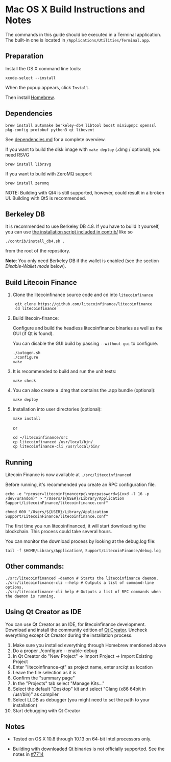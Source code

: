 Mac OS X Build Instructions and Notes
====================================
The commands in this guide should be executed in a Terminal application.
The built-in one is located in `/Applications/Utilities/Terminal.app`.

Preparation
-----------
Install the OS X command line tools:

`xcode-select --install`

When the popup appears, click `Install`.

Then install [Homebrew](https://brew.sh).

Dependencies
----------------------

    brew install automake berkeley-db4 libtool boost miniupnpc openssl pkg-config protobuf python3 qt libevent

See [dependencies.md](dependencies.md) for a complete overview.

If you want to build the disk image with `make deploy` (.dmg / optional), you need RSVG

    brew install librsvg

If you want to build with ZeroMQ support
    
    brew install zeromq

NOTE: Building with Qt4 is still supported, however, could result in a broken UI. Building with Qt5 is recommended.

Berkeley DB
-----------
It is recommended to use Berkeley DB 4.8. If you have to build it yourself,
you can use [the installation script included in contrib/](/contrib/install_db4.sh)
like so

```shell
./contrib/install_db4.sh .
```

from the root of the repository.

**Note**: You only need Berkeley DB if the wallet is enabled (see the section *Disable-Wallet mode* below).

Build Litecoin Finance
------------------------

1. Clone the litecoinfinance source code and cd into `litecoinfinance`

        git clone https://github.com/litecoinfinance/litecoinfinance
        cd litecoinfinance

2.  Build litecoin-finance:

    Configure and build the headless litecoinfinance binaries as well as the GUI (if Qt is found).

    You can disable the GUI build by passing `--without-gui` to configure.

        ./autogen.sh
        ./configure
        make

3.  It is recommended to build and run the unit tests:

        make check

4.  You can also create a .dmg that contains the .app bundle (optional):

        make deploy

5.  Installation into user directories (optional):

        make install

    or

        cd ~/litecoinfinance/src
        cp litecoinfinanced /usr/local/bin/
        cp litecoinfinance-cli /usr/local/bin/

Running
-------

Litecoin Finance is now available at `./src/litecoinfinanced`

Before running, it's recommended you create an RPC configuration file.

    echo -e "rpcuser=litecoinfinancerpc\nrpcpassword=$(xxd -l 16 -p /dev/urandom)" > "/Users/${USER}/Library/Application Support/LitecoinFinance/litecoinfinance.conf"

    chmod 600 "/Users/${USER}/Library/Application Support/LitecoinFinance/litecoinfinance.conf"

The first time you run litecoinfinanced, it will start downloading the blockchain. This process could take several hours.

You can monitor the download process by looking at the debug.log file:

    tail -f $HOME/Library/Application\ Support/LitecoinFinance/debug.log

Other commands:
-------

    ./src/litecoinfinanced -daemon # Starts the litecoinfinance daemon.
    ./src/litecoinfinance-cli --help # Outputs a list of command-line options.
    ./src/litecoinfinance-cli help # Outputs a list of RPC commands when the daemon is running.

Using Qt Creator as IDE
------------------------
You can use Qt Creator as an IDE, for litecoinfinance development.
Download and install the community edition of [Qt Creator](https://www.qt.io/download/).
Uncheck everything except Qt Creator during the installation process.

1. Make sure you installed everything through Homebrew mentioned above
2. Do a proper ./configure --enable-debug
3. In Qt Creator do "New Project" -> Import Project -> Import Existing Project
4. Enter "litecoinfinance-qt" as project name, enter src/qt as location
5. Leave the file selection as it is
6. Confirm the "summary page"
7. In the "Projects" tab select "Manage Kits..."
8. Select the default "Desktop" kit and select "Clang (x86 64bit in /usr/bin)" as compiler
9. Select LLDB as debugger (you might need to set the path to your installation)
10. Start debugging with Qt Creator

Notes
-----

* Tested on OS X 10.8 through 10.13 on 64-bit Intel processors only.

* Building with downloaded Qt binaries is not officially supported. See the notes in [#7714](https://github.com/bitcoin/bitcoin/issues/7714)
